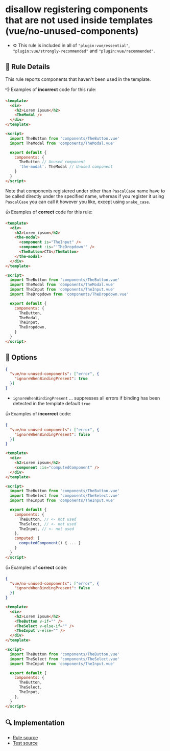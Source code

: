 # disallow registering components that are not used inside templates (vue/no-unused-components)

- :gear: This rule is included in all of `"plugin:vue/essential"`, `"plugin:vue/strongly-recommended"` and `"plugin:vue/recommended"`.

## :book: Rule Details

This rule reports components that haven't been used in the template.

:-1: Examples of **incorrect** code for this rule:

```html
<template>
  <div>
    <h2>Lorem ipsum</h2>
    <TheModal />
  </div>
</template>

<script>
  import TheButton from 'components/TheButton.vue'
  import TheModal from 'components/TheModal.vue'

  export default {
    components: {
      TheButton // Unused component
      'the-modal': TheModal // Unused component
    }
  }
</script>
```

Note that components registered under other than `PascalCase` name have to be called directly under the specified name, whereas if you register it using `PascalCase` you can call it however you like, except using `snake_case`.

:+1: Examples of **correct** code for this rule:

```html
<template>
  <div>
    <h2>Lorem ipsum</h2>
    <the-modal>
      <component is="TheInput" />
      <component :is="'TheDropdown'" />
      <TheButton>CTA</TheButton>
    </the-modal>
  </div>
</template>

<script>
  import TheButton from 'components/TheButton.vue'
  import TheModal from 'components/TheModal.vue'
  import TheInput from 'components/TheInput.vue'
  import TheDropdown from 'components/TheDropdown.vue'

  export default {
    components: {
      TheButton,
      TheModal,
      TheInput,
      TheDropdown,
    }
  }
</script>
```

## :wrench: Options

```json
{
  "vue/no-unused-components": ["error", {
    "ignoreWhenBindingPresent": true
  }]
}
```

- `ignoreWhenBindingPresent` ... suppresses all errors if binding has been detected in the template
    default `true`


:+1: Examples of **incorrect** code:

```json
{
  "vue/no-unused-components": ["error", {
    "ignoreWhenBindingPresent": false
  }]
}
```

```html
<template>
  <div>
    <h2>Lorem ipsum</h2>
    <component :is="computedComponent" />
  </div>
</template>

<script>
  import TheButton from 'components/TheButton.vue'
  import TheSelect from 'components/TheSelect.vue'
  import TheInput from 'components/TheInput.vue'

  export default {
    components: {
      TheButton, // <- not used
      TheSelect, // <- not used
      TheInput, // <- not used
    },
    computed: {
      computedComponent() { ... }
    }
  }
</script>
```

:+1: Examples of **correct** code:

```json
{
  "vue/no-unused-components": ["error", {
    "ignoreWhenBindingPresent": false
  }]
}
```

```html
<template>
  <div>
    <h2>Lorem ipsum</h2>
    <TheButton v-if="" />
    <TheSelect v-else-if="" />
    <TheInput v-else="" />
  </div>
</template>

<script>
  import TheButton from 'components/TheButton.vue'
  import TheSelect from 'components/TheSelect.vue'
  import TheInput from 'components/TheInput.vue'

  export default {
    components: {
      TheButton,
      TheSelect,
      TheInput,
    },
  }
</script>
```

## :mag: Implementation

- [Rule source](https://github.com/vuejs/eslint-plugin-vue/blob/master/lib/rules/no-unused-components.js)
- [Test source](https://github.com/vuejs/eslint-plugin-vue/blob/master/tests/lib/rules/no-unused-components.js)
